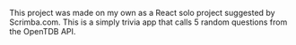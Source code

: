 This project was made on my own as a React solo project suggested by Scrimba.com.
This is a simply trivia app that calls 5 random questions from the OpenTDB API.

